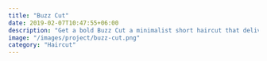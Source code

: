 ```yaml
---
title: "Buzz Cut"
date: 2019-02-07T10:47:55+06:00
description: "Get a bold Buzz Cut a minimalist short haircut that delivers a clean, low-maintenance look."
image: "/images/project/buzz-cut.png"
category: "Haircut"
---
```

